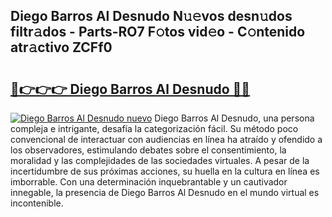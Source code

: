 ## Diego Barros Al Desnudo N𝚞𝚎vos desn𝚞dos filtr𝚊dos - Parts-RO7 F𝚘tos vid𝚎o - C𝚘ntenido atr𝚊ctivo ZCFf0

# <h2><a href="http://mbbgvm.tromn.icu/?c=Diego+Barros+Al+Desnudo">🔗👉👉👉 Diego Barros Al Desnudo 🔗🔗</a></h2>

[![Diego Barros Al Desnudo nuevo](https://i.imgur.com/pEAQMta.gif)](http://mbbgvm.tromn.icu/?c=Diego+Barros+Al+Desnudo)
Diego Barros Al Desnudo, una persona compleja e intrigante, desafía la categorización fácil. Su método poco convencional de interactuar con audiencias en línea ha atraído y ofendido a los observadores, estimulando debates sobre el consentimiento, la moralidad y las complejidades de las sociedades virtuales. A pesar de la incertidumbre de sus próximas acciones, su huella en la cultura en línea es imborrable. Con una determinación inquebrantable y un cautivador innegable, la presencia de Diego Barros Al Desnudo en el mundo virtual es incontenible.

